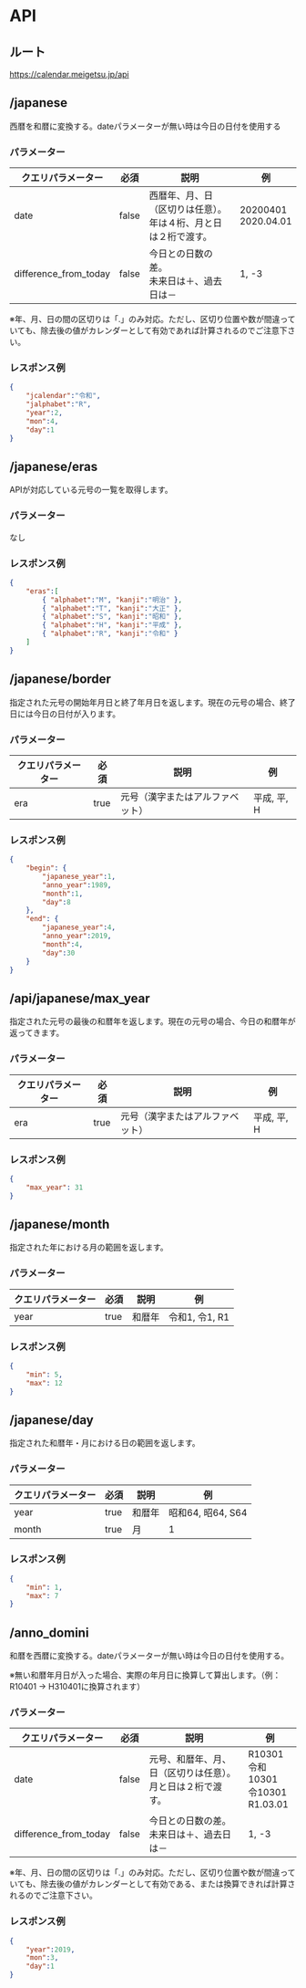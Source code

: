 # API
## ルート
https://calendar.meigetsu.jp/api

## /japanese

西暦を和暦に変換する。dateパラメーターが無い時は今日の日付を使用する

### パラメーター

|クエリパラメーター|必須|説明|例|
|----|----|----|----|
|date|false|西暦年、月、日（区切りは任意）。<br>年は４桁、月と日は２桁で渡す。|20200401<br>2020.04.01|
|difference_from_today|false|今日との日数の差。<br>未来日は＋、過去日は－|1, -3|

※年、月、日の間の区切りは「.」のみ対応。ただし、区切り位置や数が間違っていても、除去後の値がカレンダーとして有効であれば計算されるのでご注意下さい。

### レスポンス例

```json
{
    "jcalendar":"令和",
    "jalphabet":"R",
    "year":2,
    "mon":4,
    "day":1
}
```

## /japanese/eras

APIが対応している元号の一覧を取得します。

### パラメーター

なし

### レスポンス例
```json
{
    "eras":[
        { "alphabet":"M", "kanji":"明治" },
        { "alphabet":"T", "kanji":"大正" },
        { "alphabet":"S", "kanji":"昭和" },
        { "alphabet":"H", "kanji":"平成" },
        { "alphabet":"R", "kanji":"令和" }
    ]
}
```

## /japanese/border

指定された元号の開始年月日と終了年月日を返します。現在の元号の場合、終了日には今日の日付が入ります。

### パラメーター

|クエリパラメーター|必須|説明|例|
|----|----|----|----|
|era|true|元号（漢字またはアルファベット）|平成, 平, H|

### レスポンス例

```json
{
    "begin": {
        "japanese_year":1,
        "anno_year":1989,
        "month":1,
        "day":8
    },
    "end": {
        "japanese_year":4,
        "anno_year":2019,
        "month":4,
        "day":30
    }
}
```

## /api/japanese/max_year

指定された元号の最後の和暦年を返します。現在の元号の場合、今日の和暦年が返ってきます。

### パラメーター

|クエリパラメーター|必須|説明|例|
|----|----|----|----|
|era|true|元号（漢字またはアルファベット）|平成, 平, H|

### レスポンス例

```json
{
    "max_year": 31
}
```

## /japanese/month

指定された年における月の範囲を返します。

### パラメーター

|クエリパラメーター|必須|説明|例|
|----|----|----|----|
|year|true|和暦年|令和1, 令1, R1|

### レスポンス例

```json
{
    "min": 5,
    "max": 12
}
```

## /japanese/day

指定された和暦年・月における日の範囲を返します。

### パラメーター

|クエリパラメーター|必須|説明|例|
|----|----|----|----|
|year|true|和暦年|昭和64, 昭64, S64|
|month|true|月|1|

### レスポンス例

```json
{
    "min": 1,
    "max": 7
}
```

## /anno_domini

和暦を西暦に変換する。dateパラメーターが無い時は今日の日付を使用する。

※無い和暦年月日が入った場合、実際の年月日に換算して算出します。（例：R10401 -> H310401に換算されます）

### パラメーター

|クエリパラメーター|必須|説明|例|
|----|----|----|----|
|date|false|元号、和暦年、月、日（区切りは任意）。<br>月と日は２桁で渡す。|R10301<br>令和10301<br>令10301<br>R1.03.01|
|difference_from_today|false|今日との日数の差。<br>未来日は＋、過去日は－|1, -3|

※年、月、日の間の区切りは「.」のみ対応。ただし、区切り位置や数が間違っていても、除去後の値がカレンダーとして有効である、または換算できれば計算されるのでご注意下さい。

### レスポンス例

```json
{
    "year":2019,
    "mon":3,
    "day":1
}
```

